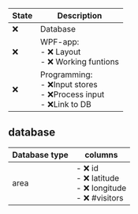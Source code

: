 ﻿State | Description
---------|----------
❌ | Database
❌ | WPF-app:<br/>- ❌ Layout<br/>- ❌ Working funtions
❌ | Programming:<br/>- ❌Input stores<br/>- ❌Process input<br/>- ❌Link to DB

## database

Database type | columns
---------|----------
area |- ❌ id<br/>- ❌ latitude<br/>- ❌ longitude<br/>- ❌ #visitors